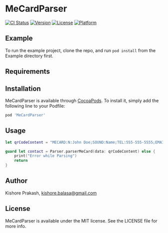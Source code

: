 # MeCardParser

[![CI Status](https://img.shields.io/travis/kishore-prakash/MeCardParser.svg?style=flat)](https://travis-ci.org/kishore-prakash/MeCardParser)
[![Version](https://img.shields.io/cocoapods/v/MeCardParser.svg?style=flat)](https://cocoapods.org/pods/MeCardParser)
[![License](https://img.shields.io/cocoapods/l/MeCardParser.svg?style=flat)](https://cocoapods.org/pods/MeCardParser)
[![Platform](https://img.shields.io/cocoapods/p/MeCardParser.svg?style=flat)](https://cocoapods.org/pods/MeCardParser)

## Example

To run the example project, clone the repo, and run `pod install` from the Example directory first.

## Requirements

## Installation

MeCardParser is available through [CocoaPods](https://cocoapods.org). To install
it, simply add the following line to your Podfile:

```ruby
pod 'MeCardParser'
```

## Usage

```swift
let qrCodeContent = "MECARD:N:John Doe;SOUND:Name;TEL:555-555-5555;EMAIL:email@example.com;NOTE:Contoso;BDAY:20100811;ADR:No. 56/1094, 8th Main, Vi;URL:https://www.example.com;NICKNAME:Nickname;"

guard let contact = Parser.parserMeCard(data: qrCodeContent) else {
    print("Error while Parsing")
    return
}
```

## Author

Kishore Prakash, kishore.balasa@gmail.com

## License

MeCardParser is available under the MIT license. See the LICENSE file for more info.
